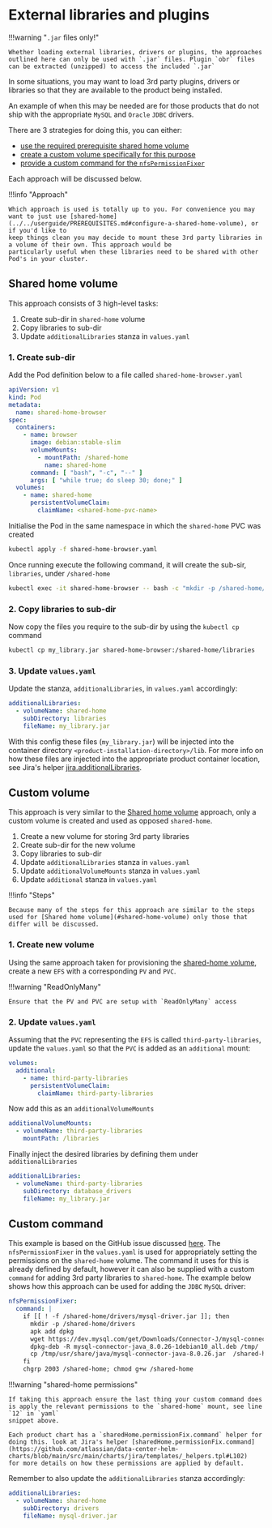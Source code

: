 # External libraries and plugins

!!!warning "`.jar` files only!"

    Whether loading external libraries, drivers or plugins, the approaches outlined here can only be used with `.jar` files. Plugin `obr` files can be extracted (unzipped) to access the included `.jar`

In some situations, you may want to load 3rd party plugins, drivers or libraries so that they are available to the product 
being installed.

An example of when this may be needed are for those products that do not ship with the appropriate `MySQL` and `Oracle` 
`JDBC` drivers.

There are 3 strategies for doing this, you can either:

*  [use the required prerequisite shared home volume](#shared-home-volume) 
*  [create a custom volume specifically for this purpose](#custom-volume) 
*  [provide a custom command for the `nfsPermissionFixer`](#custom-command)

Each approach will be discussed below.

!!!info "Approach"

    Which approach is used is totally up to you. For convenience you may want to just use [shared-home](../../userguide/PREREQUISITES.md#configure-a-shared-home-volume), or if you'd like to 
    keep things clean you may decide to mount these 3rd party libraries in a volume of their own. This approach would be 
    particularly useful when these libraries need to be shared with other Pod's in your cluster.

## Shared home volume
This approach consists of 3 high-level tasks:

1. Create sub-dir in `shared-home` volume
2. Copy libraries to sub-dir
3. Update `additionalLibraries` stanza in `values.yaml`

### 1. Create sub-dir
Add the Pod definition below to a file called `shared-home-browser.yaml` 

```yaml
apiVersion: v1
kind: Pod
metadata:
  name: shared-home-browser
spec:
  containers:
    - name: browser
      image: debian:stable-slim
      volumeMounts:
        - mountPath: /shared-home
          name: shared-home
      command: [ "bash", "-c", "--" ]
      args: [ "while true; do sleep 30; done;" ]
  volumes:
    - name: shared-home
      persistentVolumeClaim:
        claimName: <shared-home-pvc-name>
```
Initialise the Pod in the same namespace in which the `shared-home` PVC was created
```bash
kubectl apply -f shared-home-browser.yaml
```
Once running execute the following command, it will create the sub-sir, `libraries`, under `/shared-home`
```bash
kubectl exec -it shared-home-browser -- bash -c "mkdir -p /shared-home/libraries"
```

### 2. Copy libraries to sub-dir
Now copy the files you require to the sub-dir by using the `kubectl cp` command
```bash
kubectl cp my_library.jar shared-home-browser:/shared-home/libraries
```

### 3. Update `values.yaml`
Update the stanza, `additionalLibraries`, in `values.yaml` accordingly:
```yaml
additionalLibraries:
  - volumeName: shared-home
    subDirectory: libraries
    fileName: my_library.jar
```
With this config these files (`my_library.jar`) will be injected into the container directory `<product-installation-directory>/lib`. For more info on how these files are injected into the appropriate product container location, see Jira's helper [jira.additionalLibraries](https://github.com/atlassian/data-center-helm-charts/blob/main/src/main/charts/jira/templates/_helpers.tpl#L180).  

## Custom volume
This approach is very similar to the [Shared home volume](#shared-home-volume) approach, only a custom volume is created and used as opposed `shared-home`. 

1. Create a new volume for storing 3rd party libraries
2. Create sub-dir for the new volume
3. Copy libraries to sub-dir
4. Update `additionalLibraries` stanza in `values.yaml`
5. Update `additionalVolumeMounts` stanza in `values.yaml`
6. Update `additional` stanza in `values.yaml`

!!!info "Steps"

    Because many of the steps for this approach are similar to the steps used for [Shared home volume](#shared-home-volume) only those that differ will be discussed.

### 1. Create new volume
Using the same approach taken for provisioning the [shared-home volume](../storage/aws/SHARED_STORAGE.md), create a new `EFS` with a corresponding `PV` and `PVC`.

!!!warning "ReadOnlyMany"

    Ensure that the PV and PVC are setup with `ReadOnlyMany` access

### 2. Update `values.yaml`
Assuming that the `PVC` representing the `EFS` is called `third-party-libraries`, update the `values.yaml` so that the `PVC` is added as an `additional` mount:
```yaml
volumes:
  additional:
    - name: third-party-libraries
      persistentVolumeClaim:
        claimName: third-party-libraries
```
Now add this as an `additionalVolumeMounts`
```yaml
additionalVolumeMounts:
  - volumeName: third-party-libraries
    mountPath: /libraries
```
Finally inject the desired libraries by defining them under `additionalLibraries`
```yaml
additionalLibraries:
  - volumeName: third-party-libraries
    subDirectory: database_drivers
    fileName: my_library.jar
```

## Custom command
This example is based on the GitHub issue discussed [here](https://github.com/atlassian/data-center-helm-charts/issues/239). The `nfsPermissionFixer` in the `values.yaml` is used for appropriately setting the permissions on the `shared-home` volume. The command it uses for this is already defined by default, however
it can also be supplied with a custom `command` for adding 3rd party libraries to `shared-home`. The example below shows how this approach can be used for adding the `JDBC` `MySQL` driver:

```yaml linenums="1"
nfsPermissionFixer:
  command: |
    if [[ ! -f /shared-home/drivers/mysql-driver.jar ]]; then
      mkdir -p /shared-home/drivers
      apk add dpkg
      wget https://dev.mysql.com/get/Downloads/Connector-J/mysql-connector-java_8.0.26-1debian10_all.deb
      dpkg-deb -R mysql-connector-java_8.0.26-1debian10_all.deb /tmp/
      cp /tmp/usr/share/java/mysql-connector-java-8.0.26.jar  /shared-home/drivers/mysql-driver.jar
    fi
    chgrp 2003 /shared-home; chmod g+w /shared-home
```
!!!warning "shared-home permissions"

    If taking this approach ensure the last thing your custom command does is apply the relevant permissions to the `shared-home` mount, see line `12` in `yaml` 
    snippet above. 

    Each product chart has a `sharedHome.permissionFix.command` helper for doing this. look at Jira's helper [sharedHome.permissionFix.command](https://github.com/atlassian/data-center-helm-charts/blob/main/src/main/charts/jira/templates/_helpers.tpl#L102) 
    for more details on how these permissions are applied by default.

Remember to also update the `additionalLibraries` stanza accordingly:
```yaml
additionalLibraries: 
  - volumeName: shared-home
    subDirectory: drivers
    fileName: mysql-driver.jar
```